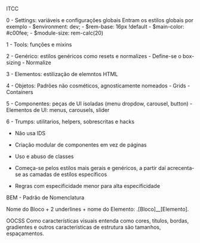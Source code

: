 ITCC

0 - Settings: variáveis e configurações globais
        Entram os estilos globais por exemplo
        - $environment: dev;
        - $rem-base: 16px !default
        - $main-color: #c00fee;
        - $module-size: rem-calc(20)

1 - Tools: funções e mixins

2 - Genérico: estilos genéricos como resets e normalizes
            - Define-se o box-sizing
            - Normalize

3 - Elementos: estilização de elemntos HTML

4 - Objetos: Padrões não cosméticos, agnosticamente nomeados 
            - Grids
            - Containers

5 - Componentes: peças de UI isoladas (menu dropdow, carousel, button)
            - Elementos de UI: menus, carousels, slider

6 - Trumps: utilitarios, helpers, sobrescritas e hacks


* Não usa IDS
* Criação modular de componentes em vez de páginas
* Uso e abuso de classes

* Começa-se pelos estilos mais gerais e genéricos, a partir daí acrecenta-se as camadas de estílos específicos
* Regras com especificidade menor para alta especificidade



BEM - Padrão de Nomenclatura

Nome do Bloco + 2 underlines + nome do Elemento: .[Bloco]__[Elemento].

OOCSS
Como características visuais entenda como cores, títulos, bordas, gradientes e outros
características de estrutura são tamanhos, espaçamentos.